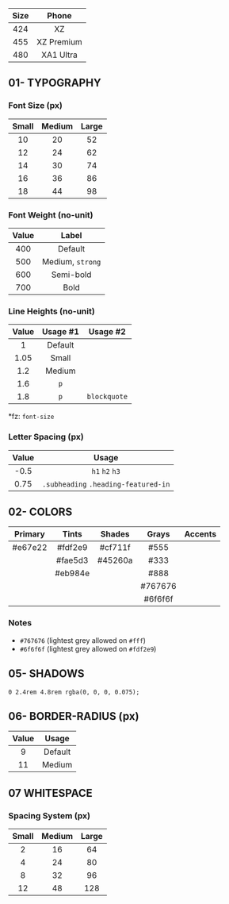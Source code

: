 | Size |   Phone    |
| :--: | :--------: |
| 424  |     XZ     |
| 455  | XZ Premium |
| 480  | XA1 Ultra  |

## 01- TYPOGRAPHY

### Font Size (px)

| Small | Medium | Large |
| :---: | :----: | :---: |
|  10   |   20   |  52   |
|  12   |   24   |  62   |
|  14   |   30   |  74   |
|  16   |   36   |  86   |
|  18   |   44   |  98   |

### Font Weight (no-unit)

| Value |      Label       |
| :---: | :--------------: |
|  400  |     Default      |
|  500  | Medium, `strong` |
|  600  |    Semi-bold     |
|  700  |       Bold       |

### Line Heights (no-unit)

| Value | Usage #1 |   Usage #2   |
| :---: | :------: | :----------: |
|   1   | Default  |              |
| 1.05  |  Small   |              |
|  1.2  |  Medium  |              |
|  1.6  |   `p`    |              |
|  1.8  |   `p`    | `blockquote` |

\*fz: `font-size`

### Letter Spacing (px)

| Value |                Usage                 |
| :---: | :----------------------------------: |
| -0.5  |            `h1` `h2` `h3`            |
| 0.75  | `.subheading` `.heading-featured-in` |

## 02- COLORS

| Primary |  Tints  | Shades  |  Grays  | Accents |
| :-----: | :-----: | :-----: | :-----: | ------- |
| #e67e22 | #fdf2e9 | #cf711f |  #555   |         |
|         | #fae5d3 | #45260a |  #333   |         |
|         | #eb984e |         |  #888   |         |
|         |         |         | #767676 |         |
|         |         |         | #6f6f6f |         |

### Notes

- `#767676` (lightest grey allowed on `#fff`)
- `#6f6f6f` (lightest grey allowed on `#fdf2e9`)

## 05- SHADOWS

`0 2.4rem 4.8rem rgba(0, 0, 0, 0.075);`

## 06- BORDER-RADIUS (px)

| Value |  Usage  |
| :---: | :-----: |
|   9   | Default |
|  11   | Medium  |

## 07 WHITESPACE

### Spacing System (px)

| Small | Medium | Large |
| :---: | :----: | :---: |
|   2   |   16   |  64   |
|   4   |   24   |  80   |
|   8   |   32   |  96   |
|  12   |   48   |  128  |
